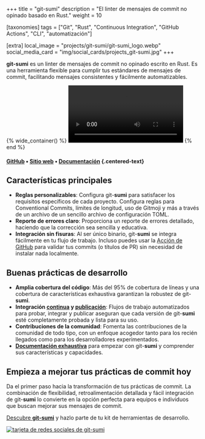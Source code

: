 +++
title = "git-sumi"
description = "El linter de mensajes de commit no opinado basado en Rust."
weight = 10

[taxonomies]
tags = ["Git", "Rust", "Continuous Integration", "GitHub Actions", "CLI", "automatización"]

[extra]
local_image = "projects/git-sumi/git-sumi_logo.webp"
social_media_card = "img/social_cards/projects_git-sumi.jpg"
+++

**git-sumi** es un linter de mensajes de commit no opinado escrito en Rust. Es una herramienta flexible para cumplir tus estándares de mensajes de commit, facilitando mensajes consistentes y fácilmente automatizables.

{% wide_container() %}
<video controls src="https://cdn.jsdelivr.net/gh/welpo/git-sumi@main/assets/git-sumi_demo.mp4" title="git-sumi demo"></video>
{% end %}

#### [GitHub](https://github.com/welpo/git-sumi) • [Sitio web](https://sumi.rs/) • [Documentación](https://sumi.rs/docs/) {.centered-text}

## Características principales

- **Reglas personalizables**: Configura git-**sumi** para satisfacer los requisitos específicos de cada proyecto. Configura reglas para Conventional Commits, límites de longitud, uso de Gitmoji y más a través de un archivo de un sencillo archivo de configuración TOML.
- **Reporte de errores claro**: Proporciona un reporte de errores detallado, haciendo que la corrección sea sencilla y educativa.
- **Integración sin fisuras**: Al ser único binario, git-**sumi** se integra fácilmente en tu flujo de trabajo. Incluso puedes usar la [Acción de GitHub](https://github.com/welpo/git-sumi-action) para validar tus commits (o títulos de PR) sin necesidad de instalar nada localmente.

## Buenas prácticas de desarrollo

- **Amplia cobertura del código**: Más del 95% de cobertura de líneas y una cobertura de características exhaustiva garantizan la robustez de git-**sumi**.
- **Integración [continua](https://github.com/welpo/git-sumi/blob/main/.github/workflows/ci.yml) y [publicación](https://github.com/welpo/git-sumi/blob/main/.github/workflows/release.yml)**: Flujos de trabajo automatizados para probar, integrar y publicar aseguran que cada versión de git-**sumi** esté completamente probada y lista para su uso.
- **Contribuciones de la comunidad**: Fomenta las contribuciones de la comunidad de todo tipo, con un enfoque acogedor tanto para los recién llegados como para los desarrolladores experimentados.
- [**Documentación exhaustiva**](https://sumi.rs/docs/) para empezar con git-**sumi** y comprender sus características y capacidades.

## Empieza a mejorar tus prácticas de commit hoy

Da el primer paso hacia la transformación de tus prácticas de commit. La combinación de flexibilidad, retroalimentación detallada y fácil integración de git-**sumi** lo convierte en la opción perfecta para equipos e individuos que buscan mejorar sus mensajes de commit.

[Descubre **git-sumi**](https://sumi.rs/) y hazlo parte de tu kit de herramientas de desarrollo.

[![tarjeta de redes sociales de git-sumi](/img/social_cards/projects_git-sumi.jpg)](https://sumi.rs/)
